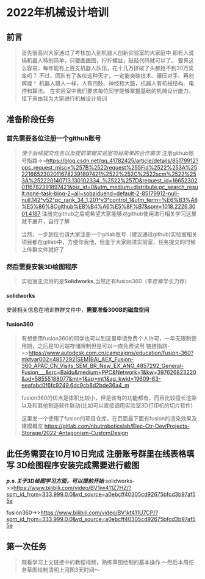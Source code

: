 # 2022年机械设计培训
## 前言
> 首先很高兴大家通过了考核加入到机器人创新实验室的大家庭中
> 那有人说搞机器人特别简单，只要画画图，拧拧螺丝，敲敲代码就可以了。
> 要真这么容易，每年能有上百支机器人队伍，花十几万挤破了头都抢不到30万奖金吗？
> 不过，团队有了各位这种天才，一定能突破技术、碾压对手、再创辉煌！
> 机器人跟人一样，人有四肢、神经和大脑，机器人有机械结构、电控和算法。
> 在实验室中我们要求每位同学能够掌握基础的机械设计能力，接下来由我为大家进行机械设计培训

## 准备阶段任务
### 首先需要各位注册一个github账号
> 
> *便于后续提交任务以及提前掌握实验室项目简单的合作需求*
注册github账号指路->>https://blog.csdn.net/qq_41782425/article/details/85179912?ops_request_misc=%257B%2522request%255Fid%2522%253A%2522166523020116782391897421%2522%252C%2522scm%2522%253A%252220140713.130102334..%2522%257D&request_id=166523020116782391897421&biz_id=0&utm_medium=distribute.pc_search_result.none-task-blog-2~all~sobaiduend~default-2-85179912-null-null.142^v52^pc_rank_34_1,201^v3^control_1&utm_term=%E6%B3%A8%E5%86%8Cgithub%E8%B4%A6%E5%8F%B7&spm=1018.2226.3001.4187
> 注册完github之后呢希望大家能够对github使用进行相关学习这里就不展开，自行了解
> 
> 当然，一步到位也请大家注册一个gitlab账号（建议通过github)实验室相关项目都在gitlab中，方便你我他，但鉴于大家刚进实验室，任务提交的时候上传群文件就好了
> 
### 然后需要安装3D绘图程序
> 实验室主流用的是**Solidworks**,当然还有fusion360（李彦卿学长力荐）
#### **solidworks**
安装相关信息在培训群群文件中，**需要准备30GB的磁盘空间**
#### **fusion360**
> 有想使用fusion360的同学也可以到这里申请免费个人许可，一年无限制使用期，之后是10云端存储限制但是可以一直免费试用
链接指路->>https://www.autodesk.com.cn/campaigns/education/fusion-360?mktvar002=4857292|SEM|BAI_AEX_Fusion-360_APAC_CN_Visits_SEM_BR_New_EX_ANG_4857292_General-Fusion___&src=Baidu&medium=PPC&Network=1&kw=397626823220&ad=58555188077&mt=1&ap=mt1&ag_kwid=19609-63-eeafabc0f6fc9249.6dc9cb8d2bde36a4_m
> 
> fusion360的优点是体积比较小，但是该有的功能都有，而且比较擅长渲染以及和其他制造软件联动(比如可以直接调用实验室3D打印机的切片软件)
> 
> 这里发一个使用了fusion的项目仓库，在页面最下面有fusion的渲染效果及建模概览
> https://gitlab.com/nbutroboticslab/Elec-Ctr-Dev/Projects-Storage/2022-Antagonism-CustomDesign
## 此任务需要在10月10日完成 注册账号群里在线表格填写 3D绘图程序安装完成需要进行截图
***p.s.关于3D绘图学习方面，可以提前开始***
solidworks->>https://www.bilibili.com/video/BV1iw411Z7HZ/?spm_id_from=333.999.0.0&vd_source=a0ebcff40305cd92675bfcd3b97af55e

fusion360->>https://www.bilibili.com/video/BV1kt411U7CP/?spm_id_from=333.999.0.0&vd_source=a0ebcff40305cd92675bfcd3b97af55e

## 第一次任务
> 观看学习上文链接中的教程视频，熟练草图绘制的基本操作
> ～然后本周任务草图绘制清明上河图3天时间～

